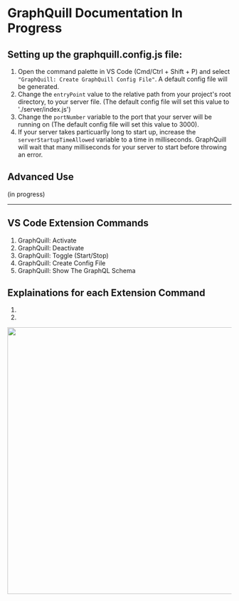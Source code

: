 # GraphQuill Documentation **In Progress**

## Setting up the graphquill.config.js file:
  1. Open the command palette in VS Code (Cmd/Ctrl + Shift + P) and select `"GraphQuill: Create GraphQuill Config File"`. A default config file will be generated. 
  2. Change the `entryPoint` value to the relative path from your project's root directory, to your server file. (The default config file will set this value to './server/index.js')
  3. Change the `portNumber` variable to the port that your server will be running on (The default config file will set this value to 3000).
  4. If your server takes particuarlly long to start up, increase the `serverStartupTimeAllowed` variable to a time in milliseconds. GraphQuill will wait that many milliseconds for your server to start before throwing an error.

## Advanced Use
  (in progress)

---
## VS Code Extension Commands
  1. GraphQuill: Activate
  2. GraphQuill: Deactivate
  3. GraphQuill: Toggle (Start/Stop)
  4. GraphQuill: Create Config File
  5. GraphQuill: Show The GraphQL Schema

## Explainations for each Extension Command
  1. 
  5. 
    
<img width="600px" src="./printSchema.gif"/>